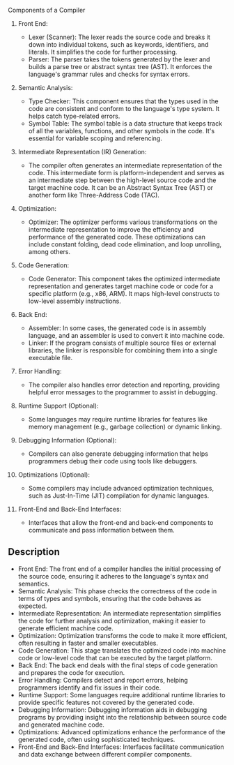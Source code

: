 Components of a Compiler

1. Front End:
   - Lexer (Scanner): The lexer reads the source code and breaks it down into individual tokens, such as keywords, identifiers, and literals. It simplifies the code for further processing.
   - Parser: The parser takes the tokens generated by the lexer and builds a parse tree or abstract syntax tree (AST). It enforces the language's grammar rules and checks for syntax errors.

2. Semantic Analysis:
   - Type Checker: This component ensures that the types used in the code are consistent and conform to the language's type system. It helps catch type-related errors.
   - Symbol Table: The symbol table is a data structure that keeps track of all the variables, functions, and other symbols in the code. It's essential for variable scoping and referencing.

3. Intermediate Representation (IR) Generation:
   - The compiler often generates an intermediate representation of the code. This intermediate form is platform-independent and serves as an intermediate step between the high-level source code and the target machine code. It can be an Abstract Syntax Tree (AST) or another form like Three-Address Code (TAC).

4. Optimization:
   - Optimizer: The optimizer performs various transformations on the intermediate representation to improve the efficiency and performance of the generated code. These optimizations can include constant folding, dead code elimination, and loop unrolling, among others.

5. Code Generation:
   - Code Generator: This component takes the optimized intermediate representation and generates target machine code or code for a specific platform (e.g., x86, ARM). It maps high-level constructs to low-level assembly instructions.

6. Back End:
   - Assembler: In some cases, the generated code is in assembly language, and an assembler is used to convert it into machine code.
   - Linker: If the program consists of multiple source files or external libraries, the linker is responsible for combining them into a single executable file.

7. Error Handling:
   - The compiler also handles error detection and reporting, providing helpful error messages to the programmer to assist in debugging.

8. Runtime Support (Optional):
   - Some languages may require runtime libraries for features like memory management (e.g., garbage collection) or dynamic linking.

9. Debugging Information (Optional):
   - Compilers can also generate debugging information that helps programmers debug their code using tools like debuggers.

10. Optimizations (Optional):
    - Some compilers may include advanced optimization techniques, such as Just-In-Time (JIT) compilation for dynamic languages.

11. Front-End and Back-End Interfaces:
    - Interfaces that allow the front-end and back-end components to communicate and pass information between them.

## Description

- Front End: The front end of a compiler handles the initial processing of the source code, ensuring it adheres to the language's syntax and semantics.
- Semantic Analysis: This phase checks the correctness of the code in terms of types and symbols, ensuring that the code behaves as expected.
- Intermediate Representation: An intermediate representation simplifies the code for further analysis and optimization, making it easier to generate efficient machine code.
- Optimization: Optimization transforms the code to make it more efficient, often resulting in faster and smaller executables.
- Code Generation: This stage translates the optimized code into machine code or low-level code that can be executed by the target platform.
- Back End: The back end deals with the final steps of code generation and prepares the code for execution.
- Error Handling: Compilers detect and report errors, helping programmers identify and fix issues in their code.
- Runtime Support: Some languages require additional runtime libraries to provide specific features not covered by the generated code.
- Debugging Information: Debugging information aids in debugging programs by providing insight into the relationship between source code and generated machine code.
- Optimizations: Advanced optimizations enhance the performance of the generated code, often using sophisticated techniques.
- Front-End and Back-End Interfaces: Interfaces facilitate communication and data exchange between different compiler components.